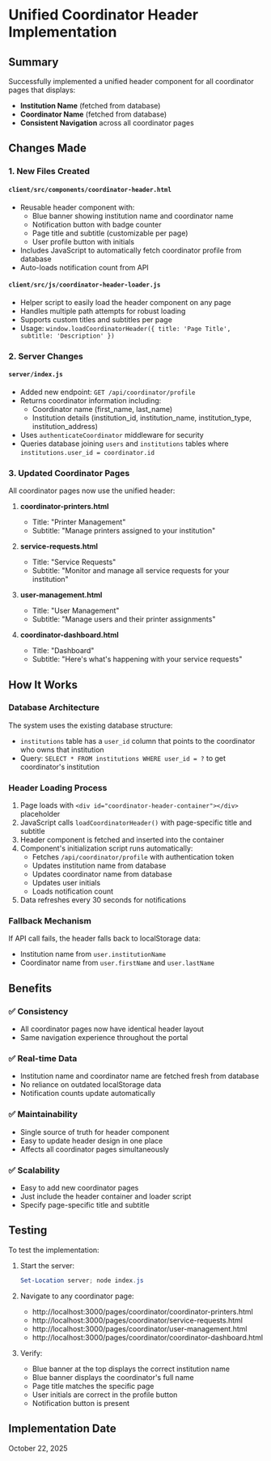 # Unified Coordinator Header Implementation

## Summary
Successfully implemented a unified header component for all coordinator pages that displays:
- **Institution Name** (fetched from database)
- **Coordinator Name** (fetched from database)
- **Consistent Navigation** across all coordinator pages

## Changes Made

### 1. New Files Created

#### `client/src/components/coordinator-header.html`
- Reusable header component with:
  - Blue banner showing institution name and coordinator name
  - Notification button with badge counter
  - Page title and subtitle (customizable per page)
  - User profile button with initials
- Includes JavaScript to automatically fetch coordinator profile from database
- Auto-loads notification count from API

#### `client/src/js/coordinator-header-loader.js`
- Helper script to easily load the header component on any page
- Handles multiple path attempts for robust loading
- Supports custom titles and subtitles per page
- Usage: `window.loadCoordinatorHeader({ title: 'Page Title', subtitle: 'Description' })`

### 2. Server Changes

#### `server/index.js`
- Added new endpoint: `GET /api/coordinator/profile`
- Returns coordinator information including:
  - Coordinator name (first_name, last_name)
  - Institution details (institution_id, institution_name, institution_type, institution_address)
- Uses `authenticateCoordinator` middleware for security
- Queries database joining `users` and `institutions` tables where `institutions.user_id = coordinator.id`

### 3. Updated Coordinator Pages

All coordinator pages now use the unified header:

1. **coordinator-printers.html**
   - Title: "Printer Management"
   - Subtitle: "Manage printers assigned to your institution"

2. **service-requests.html**
   - Title: "Service Requests"
   - Subtitle: "Monitor and manage all service requests for your institution"

3. **user-management.html**
   - Title: "User Management"
   - Subtitle: "Manage users and their printer assignments"

4. **coordinator-dashboard.html**
   - Title: "Dashboard"
   - Subtitle: "Here's what's happening with your service requests"

## How It Works

### Database Architecture
The system uses the existing database structure:
- `institutions` table has a `user_id` column that points to the coordinator who owns that institution
- Query: `SELECT * FROM institutions WHERE user_id = ?` to get coordinator's institution

### Header Loading Process
1. Page loads with `<div id="coordinator-header-container"></div>` placeholder
2. JavaScript calls `loadCoordinatorHeader()` with page-specific title and subtitle
3. Header component is fetched and inserted into the container
4. Component's initialization script runs automatically:
   - Fetches `/api/coordinator/profile` with authentication token
   - Updates institution name from database
   - Updates coordinator name from database
   - Updates user initials
   - Loads notification count
5. Data refreshes every 30 seconds for notifications

### Fallback Mechanism
If API call fails, the header falls back to localStorage data:
- Institution name from `user.institutionName`
- Coordinator name from `user.firstName` and `user.lastName`

## Benefits

### ✅ Consistency
- All coordinator pages now have identical header layout
- Same navigation experience throughout the portal

### ✅ Real-time Data
- Institution name and coordinator name are fetched fresh from database
- No reliance on outdated localStorage data
- Notification counts update automatically

### ✅ Maintainability
- Single source of truth for header component
- Easy to update header design in one place
- Affects all coordinator pages simultaneously

### ✅ Scalability
- Easy to add new coordinator pages
- Just include the header container and loader script
- Specify page-specific title and subtitle

## Testing

To test the implementation:

1. Start the server:
   ```powershell
   Set-Location server; node index.js
   ```

2. Navigate to any coordinator page:
   - http://localhost:3000/pages/coordinator/coordinator-printers.html
   - http://localhost:3000/pages/coordinator/service-requests.html
   - http://localhost:3000/pages/coordinator/user-management.html
   - http://localhost:3000/pages/coordinator/coordinator-dashboard.html

3. Verify:
   - Blue banner at the top displays the correct institution name
   - Blue banner displays the coordinator's full name
   - Page title matches the specific page
   - User initials are correct in the profile button
   - Notification button is present

## Implementation Date
October 22, 2025
